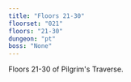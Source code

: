 ```yaml
---
title: "Floors 21-30"
floorset: "021"  
floors: "21-30"
dungeon: "pt"
boss: "None"
---
```


Floors 21-30 of Pilgrim's Traverse.
